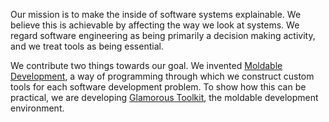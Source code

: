 Our mission is to make the inside of software systems explainable. We believe this is achievable by affecting the way we look at systems. We regard software engineering as being primarily a decision making activity, and we treat tools as being essential.

We contribute two things towards our goal. We invented [Moldable Development](https://moldabledevelopment.com), a way of programming through which we construct custom tools for each software development problem. To show how this can be practical, we are developing [Glamorous Toolkit](https://gtoolkit.com), the moldable development environment.
